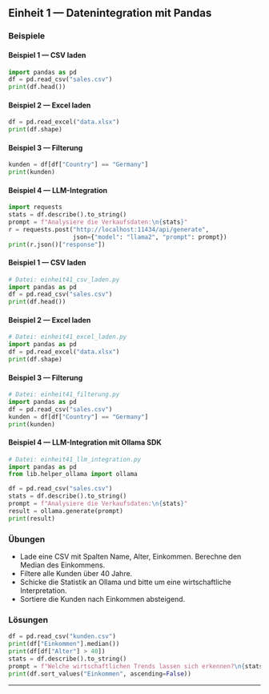 ## Einheit 1 — Datenintegration mit Pandas

### Beispiele

#### Beispiel 1 — CSV laden

```python
import pandas as pd
df = pd.read_csv("sales.csv")
print(df.head())
```

#### Beispiel 2 — Excel laden

```python
df = pd.read_excel("data.xlsx")
print(df.shape)
```

#### Beispiel 3 — Filterung

```python
kunden = df[df["Country"] == "Germany"]
print(kunden)
```

#### Beispiel 4 — LLM-Integration

```python
import requests
stats = df.describe().to_string()
prompt = f"Analysiere die Verkaufsdaten:\n{stats}"
r = requests.post("http://localhost:11434/api/generate",
                  json={"model": "llama2", "prompt": prompt})
print(r.json()["response"])
```

#### Beispiel 1 — CSV laden

```python
# Datei: einheit41_csv_laden.py
import pandas as pd
df = pd.read_csv("sales.csv")
print(df.head())
```

#### Beispiel 2 — Excel laden

```python
# Datei: einheit41_excel_laden.py
import pandas as pd
df = pd.read_excel("data.xlsx")
print(df.shape)
```

#### Beispiel 3 — Filterung

```python
# Datei: einheit41_filterung.py
import pandas as pd
df = pd.read_csv("sales.csv")
kunden = df[df["Country"] == "Germany"]
print(kunden)
```

#### Beispiel 4 — LLM-Integration mit Ollama SDK

```python
# Datei: einheit41_llm_integration.py
import pandas as pd
from lib.helper_ollama import ollama

df = pd.read_csv("sales.csv")
stats = df.describe().to_string()
prompt = f"Analysiere die Verkaufsdaten:\n{stats}"
result = ollama.generate(prompt)
print(result)
```

### Übungen

- Lade eine CSV mit Spalten Name, Alter, Einkommen. Berechne den Median des Einkommens.
- Filtere alle Kunden über 40 Jahre.
- Schicke die Statistik an Ollama und bitte um eine wirtschaftliche Interpretation.
- Sortiere die Kunden nach Einkommen absteigend.

### Lösungen

```python
df = pd.read_csv("kunden.csv")
print(df["Einkommen"].median())
print(df[df["Alter"] > 40])
stats = df.describe().to_string()
prompt = f"Welche wirtschaftlichen Trends lassen sich erkennen?\n{stats}"
print(df.sort_values("Einkommen", ascending=False))
```

---

